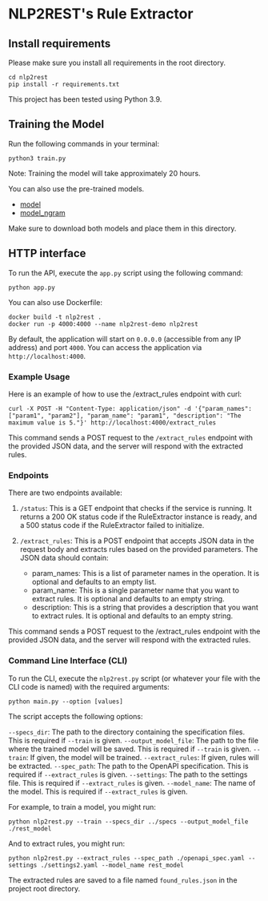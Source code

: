 # NLP2REST's Rule Extractor

## Install requirements

Please make sure you install all requirements in the root directory.

```
cd nlp2rest
pip install -r requirements.txt
```

This project has been tested using Python 3.9.

## Training the Model

Run the following commands in your terminal:

```
python3 train.py
```

Note: Training the model will take approximately 20 hours.

You can also use the pre-trained models.

- [model](https://drive.google.com/file/d/1-jawBqo3c3eMRkXF8Y73oLEFNSOphbpF/view?usp=share_link)
- [model_ngram](https://drive.google.com/file/d/1j1XA1dufDgqSkIGlQn97-WeKElaL8708/view?usp=share_link)

Make sure to download both models and place them in this directory.

## HTTP interface

To run the API, execute the `app.py` script using the following command:

```
python app.py
```

You can also use Dockerfile:

```
docker build -t nlp2rest .
docker run -p 4000:4000 --name nlp2rest-demo nlp2rest
```

By default, the application will start on `0.0.0.0` (accessible from any IP address) and port `4000`. You can access the application via `http://localhost:4000`.

### Example Usage

Here is an example of how to use the /extract_rules endpoint with curl:

```
curl -X POST -H "Content-Type: application/json" -d '{"param_names": ["param1", "param2"], "param_name": "param1", "description": "The maximum value is 5."}' http://localhost:4000/extract_rules
```

This command sends a POST request to the `/extract_rules` endpoint with the provided JSON data, and the server will respond with the extracted rules.

### Endpoints

There are two endpoints available:

1. `/status`: This is a GET endpoint that checks if the service is running. It returns a 200 OK status code if the RuleExtractor instance is ready, and a 500 status code if the RuleExtractor failed to initialize.

2. `/extract_rules`: This is a POST endpoint that accepts JSON data in the request body and extracts rules based on the provided parameters. The JSON data should contain:
   - param_names: This is a list of parameter names in the operation. It is optional and defaults to an empty list.
   - param_name: This is a single parameter name that you want to extract rules. It is optional and defaults to an empty string.
   - description: This is a string that provides a description that you want to extract rules. It is optional and defaults to an empty string.

This command sends a POST request to the /extract_rules endpoint with the provided JSON data, and the server will respond with the extracted rules.

### Command Line Interface (CLI)

To run the CLI, execute the `nlp2rest.py` script (or whatever your file with the CLI code is named) with the required arguments:

```
python main.py --option [values]
```

The script accepts the following options:

`--specs_dir`: The path to the directory containing the specification files. This is required if `--train` is given.
`--output_model_file`: The path to the file where the trained model will be saved. This is required if `--train` is given.
`--train`: If given, the model will be trained.
`--extract_rules`: If given, rules will be extracted.
`--spec_path`: The path to the OpenAPI specification. This is required if `--extract_rules` is given.
`--settings`: The path to the settings file. This is required if `--extract_rules` is given.
`--model_name`: The name of the model. This is required if `--extract_rules` is given.

For example, to train a model, you might run:

```
python nlp2rest.py --train --specs_dir ../specs --output_model_file ./rest_model
```

And to extract rules, you might run:

```
python nlp2rest.py --extract_rules --spec_path ./openapi_spec.yaml --settings ./settings2.yaml --model_name rest_model
```

The extracted rules are saved to a file named `found_rules.json` in the project root directory.